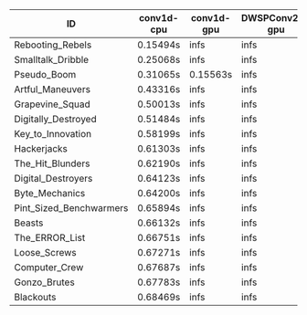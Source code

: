 |ID|conv1d-cpu|conv1d-gpu|DWSPConv2D-gpu|gemm-gpu|avg|
|-|-|-|-|-|-|
|Rebooting_Rebels|0.15494s|infs|infs|4.79650s|infs|
|Smalltalk_Dribble|0.25068s|infs|infs|4.73490s|infs|
|Pseudo_Boom|0.31065s|0.15563s|infs|4.86562s|infs|
|Artful_Maneuvers|0.43316s|infs|infs|4.81804s|infs|
|Grapevine_Squad|0.50013s|infs|infs|4.80881s|infs|
|Digitally_Destroyed|0.51484s|infs|infs|4.84858s|infs|
|Key_to_Innovation|0.58199s|infs|infs|4.84219s|infs|
|Hackerjacks|0.61303s|infs|infs|4.86369s|infs|
|The_Hit_Blunders|0.62190s|infs|infs|4.83359s|infs|
|Digital_Destroyers|0.64123s|infs|infs|4.79335s|infs|
|Byte_Mechanics|0.64200s|infs|infs|4.84748s|infs|
|Pint_Sized_Benchwarmers|0.65894s|infs|infs|4.87591s|infs|
|Beasts|0.66132s|infs|infs|4.79640s|infs|
|The_ERROR_List|0.66751s|infs|infs|4.92900s|infs|
|Loose_Screws|0.67271s|infs|infs|4.78719s|infs|
|Computer_Crew|0.67687s|infs|infs|4.79193s|infs|
|Gonzo_Brutes|0.67783s|infs|infs|4.75340s|infs|
|Blackouts|0.68469s|infs|infs|4.80260s|infs|

